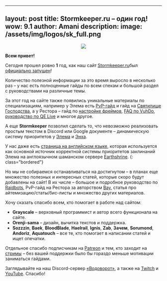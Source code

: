 
---    
layout: post
title: Stormkeeper.ru – один год!
wow: 9.1
author: Amani
description: 
image: /assets/img/logos/sk_full.png
---

<p align="center">
<img src="/assets/img/logos/sk_full.png" > 
</p>

**Всем привет!**

Сегодня прошел ровно **1** год, как наш сайт [Stormkeeper.ru](https://stormkeeper.ru/)был [официально запущен](https://stormkeeper.ru/shadowlands/2020/10/12/welcome.html)!

Количество полезной информации за это время выросло в несколько раз – у нас есть полноценные гайды по всем спекам и большой раздел с руководствами на различные темы.

За этот год на сайте также появились уникальные материалы по специализациям, например у Элема есть [PvP-гайд](https://stormkeeper.ru/ele/pvp.html) и гайд на [Святилище Господства](https://stormkeeper.ru/ele/sod.html), а у Рестора – гайд по [настройке фреймов](https://stormkeeper.ru/resto/raidframes.html), [FAQ по VuhDo](https://stormkeeper.ru/resto/vuhdo.html), [руководство по QE Live](https://stormkeeper.ru/resto/qe.html) и многое другое.

А еще **Stormkeeper** позволил сделать то, что невозможно реализовать простым текстом в Discord или Google документе – динамическую систему приоритетов у [Элема](https://stormkeeper.ru/ele/rotation.html) и [Энха](https://stormkeeper.ru/enh/rotation.html).

У нас даже есть [страница на английском языке](https://stormkeeper.ru/ele/rotation_en.html), которая используется как основной источник корректной системы приоритетов заклинаний Элема на англоязычном шаманском сервере [Earthshrine](https://stormkeeper.ru/ele/rotation_en.html). 
{: class="bordered"}

Но мы не собираемся останавливаться на достигнутом – в планах еще множество полезных и интересных статей, которые скоро будут добавлены на сайт! В их числе – большое и подробное руководство по [Raidbots](https://www.raidbots.com/simbot), PvP-гайд на Рестора за авторством [Bay](https://www.twitch.tv/bayneta), статья про айтемизацию/статы/бис-листы и множество других материалов.

Хочу сказать спасибо всем, кто помогает в работе над сайтом:
* **Grayscale** – верховный программист и автор всего функционала на сайте.
* **Orenji-sama** – дизайн, вычитка текстов и поддержка.
* **Sozzzin**, **Baek**, **BloodBlade**, **Haelrail**, **Ignis**, **Zab**, **Зачем**, **Sorumond**, **Andoriz**, **Aquatouch** – все те, кто помогает в написании статей и ищет опечатки.


Отдельное спасибо подписчикам на [Patreon](https://www.patreon.com/amani_vodovorot) и тем, кто заходит на [стримы](https://www.twitch.tv/amanizandalari) – без вашей поддержки было бы гораздо меньше мотивации заниматься гайдами.

Заглядывайте на наш Discord-сервер [«Водоворот»](https://discord.gg/vodovorot), а также на [Twitch](https://www.twitch.tv/amanizandalari) и [YouTube](https://www.youtube.com/Amanizandalari). Спасибо!
